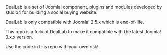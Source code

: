 DealLab is a set of Joomla! component, plugins and modules developed by studio4 for building a social buying website.

DealLab is only compatible with Joomla! 2.5.x which is end-of-life.

This repo is a fork of DealLab to make it compatible with the latest Joomla! 3.x.x version.

Use the code in this repo with your own risk!
